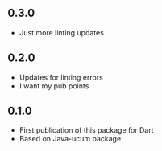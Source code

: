 ## 0.3.0

- Just more linting updates

## 0.2.0

- Updates for linting errors
- I want my pub points

## 0.1.0

- First publication of this package for Dart
- Based on Java-ucum package
